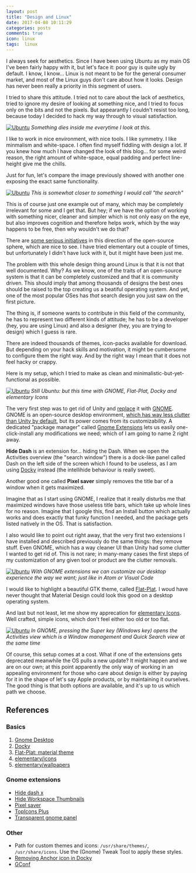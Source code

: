 ```yaml
---
layout: post
title: "Design and Linux"
date: 2017-04-08 10:11:29
categories: posts
comments: true
icon: linux
tags:  linux
---
```


I always seek for aesthetics. Since I have been using Ubuntu as my main OS I've been fairly happy with it, but let's face it: poor guy is quite ugly by default. I know, I know... Linux is not meant to be for the general consumer market, and most of the Linux guys don't care about how it looks. Design has never been really a priority in this segment of users.

I tried to share this attitude. I tried not to care about the lack of aesthetics, tried to ignore my desire of looking at something nice, and I tried to focus only on the bits and not the pixels. But appearantly I couldn't resist too long, because today I decided to hack my way through to visual satisfaction.

[![Ubuntu](http://www.unixmen.com/wp-content/uploads/2014/04/Menu_003.png)](http://www.unixmen.com/wp-content/uploads/2014/04/Menu_003.png)
*Something dies inside me everytime I look at this.*

I like to work in nice environment, with nice tools. I like symmetry. I like minmalism and white-space. I often find myself fiddling with design a lot. If you knew how much I have changed the look of this blog... for some weird reason, the right amount of white-space, equal padding and perfect line-height give me the chills.

Just for fun, let's compare the image previously showed with another one exposing the exact same functionality.

[![Ubuntu](https://cdn.pbrd.co/images/1SEtvynjr.png)](https://cdn.pbrd.co/images/1SEtvynjr.png)
*This is somewhat closer to something I would call "the search"*

This is of course just one example out of many, which may be completely irrelevant for some and I get that. But hey; if we have the option of working with something nicer, cleaner and simpler which is not only easy on the eye, but also improves cognition and therefore helps work, which by the way happens to be free, then why wouldn't we do that?

There are [some serious initiatives](https://elementary.io/) in this direction of the open-source sphere, which are nice to see. I have tried elementary out a couple of times, but unfortunately I didn't have luck with it, but it might have been just me.

The problem with this whole design thing around Linux is that it is not that well documented. Why? As we know, one of the traits of an open-source system is that it can be completely customized and that it is community driven. This should imply that among thousands of designs the best ones should be raised to the top creating us a beatiful operating system. And yet, one of the most popular OSes has *that* search design you just saw on the first picture.

The thing is, if someone wants to contribute in this field of the community, he has to represent two different kinds of attitude; he has to be a developer (hey, you are using Linux) and also a designer (hey, you are trying to design) which I guess is rare.

There are indeed thousands of themes, icon-packs available for download. But depending on your hack skills and motivation, it might be cumbersome to configure them the right way. And by the right way I mean that it does not feel hacky or crappy.

Here is my setup, which I tried to make as clean and minimalistic-but-yet-functional as possible.

[![Ubuntu](https://cdn.pbrd.co/images/bzOqtdis.png)](https://cdn.pbrd.co/images/bzOqtdis.png)
*Still Ubuntu: but this time with GNOME, Flat-Plat, Docky and elementary Icons*

The very first step was to get rid of Unity and [replace](http://askubuntu.com/questions/781559/using-gnome-in-ubuntu-16-04-lts) it with [GNOME](https://www.gnome.org/). GNOME is an open-source desktop environment, [which has way less clutter than Unity by default](https://www.gnome.org/gnome-3/), but its power comes from its customizability. A dedicated "package manager" called [Gnome Extensions](https://extensions.gnome.org/) lets us easily one-click-install any modifications we need; which of I am going to name 2 right away.

**Hide Dash** is an extension for... hiding the Dash. When we open the Activities overview (the "search window") there is a dock-like panel called Dash on the left side of the screen which I found to be useless, as I am using [Docky](http://wiki.go-docky.com/index.php?title=Welcome_to_the_Docky_wiki) instead (the intellihide behaviour is really sweet).

Another good one called **Pixel saver** simply removes the title bar of a window when it gets maximized.


Imagine that as I start using GNOME, I realize that it really disturbs me that maximized windows have those useless title bars, which take up whole lines for no reason. Imagine that I google this, find an Install button which actually works and does exactly that funky function I needed, and the package gets listed natively in the OS. That is satisfaction.

I also would like to point out right away, that the very first two extensions I have installed and described previously do the same things: they remove stuff. Even GNOME, which has a way cleaner UI than Unity had some clutter I wanted to get rid of. This is not rare; in many-many cases the first steps of my customization of any given tool or product are the clutter removals.

[![Ubuntu](https://cdn.pbrd.co/images/1S2fl3dEk.png)](https://cdn.pbrd.co/images/1S2fl3dEk.png)	
*With GNOME extensions we can customize our desktop experience the way we want; just like in Atom or Visual Code*

I would like to highlight a beautiful GTK theme, called [Flat-Plat](https://github.com/nana-4/Flat-Plat). I woud have never thought that Material Design could look this good on a desktop operating system.

And last but not least, let me show my apprecation for [elementary Icons](https://github.com/elementary/icons). Well crafted, simple icons, which don't feel either too old or too flat.

[![Ubuntu](https://cdn.pbrd.co/images/1UWz80tNU.png)](https://cdn.pbrd.co/images/1UWz80tNU.png)
*In GNOME, pressing the Super key (Windows key) opens the Activities view which is a Window management and Quick Search view at the same time*

Of course, this setup comes at a cost. What if one of the extensions gets deprecated meanwhile the OS pulls a new update? It might happen and we are on our own; at this point apparently the only way of working in an appealing environment for those who care about design is either by paying for it in the shape of let's say Apple products, or by maintaining it ourselves. The good thing is that both options are available, and it's up to us which path we choose.


## References

### Basics

1. [Gnome Desktop](https://www.gnome.org/)
2. [Docky](http://wiki.go-docky.com/index.php?title=Welcome_to_the_Docky_wiki)
3. [Flat-Plat: material theme](https://github.com/nana-4/Flat-Plat)
4. [elementary/icons](https://github.com/elementary/icons)
5. [elementary/wallpapers](https://github.com/elementary/wallpapers)

### Gnome extensions

- [Hide dash x](https://extensions.gnome.org/extension/805/hide-dash/)
- [Hide Workspace Thumbnails](https://extensions.gnome.org/extension/808/hide-workspace-thumbnails/)
- [Pixel saver](https://extensions.gnome.org/extension/723/pixel-saver/)
- [TopIcons Plus](https://extensions.gnome.org/extension/1031/topicons/)
- [Transparent gnome panel](https://extensions.gnome.org/extension/1099/transparent-gnome-panel/)

### Other

- Path for custom themes and icons: `/usr/share/themes/`, `/usr/share/icons`. Use the (Gnome) Tweak Tool to apply these styles.
- [Removing Anchor icon in Docky](http://askubuntu.com/questions/4942/remove-the-anchor-icon-in-docky)
- [GConf](https://projects.gnome.org/gconf/)